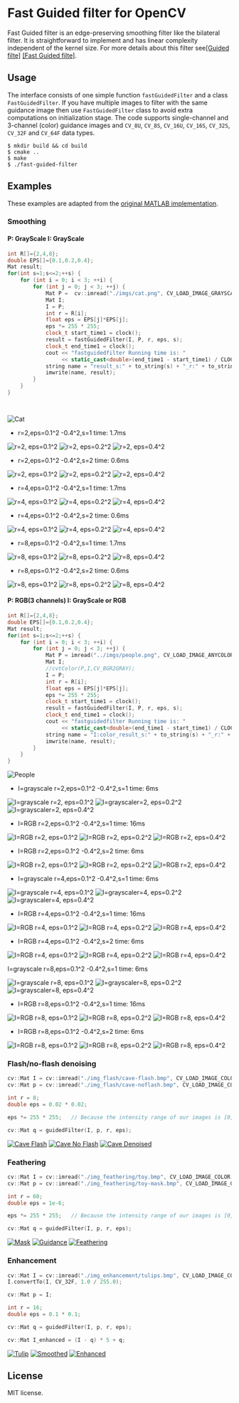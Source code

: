 # Fast Guided filter for OpenCV

Fast Guided filter is an edge-preserving smoothing filter like the bilateral filter. It is straightforward to implement and has linear complexity independent of the kernel size. For more details about this filter see[[Guided filte]](http://kaiminghe.com/publications/pami12guidedfilter.pdf) [[Fast Guided filte]](https://arxiv.org/pdf/1505.00996.pdf).


## Usage

The interface consists of one simple function `fastGuidedFilter` and a class `FastGuidedFilter`. If you have multiple images to filter with the same guidance image then use `FastGuidedFilter` class to avoid extra computations on initialization stage. The code supports single-channel and 3-channel (color) guidance images and `CV_8U`, `CV_8S`, `CV_16U`, `CV_16S`, `CV_32S`, `CV_32F` and `CV_64F` data types.
```
$ mkdir build && cd build
$ cmake ..
$ make
$ ./fast-guided-filter
```

## Examples

These examples are adapted from the [original MATLAB implementation](http://kaiminghe.com/eccv10/fast-guided-filter-code-v1.rar).

### Smoothing
#### P: GrayScale I: GrayScale 

```c++
int R[]={2,4,8};
double EPS[]={0.1,0.2,0.4};
Mat result;
for(int s=1;s<=2;++s) {
	for (int i = 0; i < 3; ++i) {
		for (int j = 0; j < 3; ++j) {
			Mat P =  cv::imread("./imgs/cat.png", CV_LOAD_IMAGE_GRAYSCALE);
			Mat I;
			I = P;
			int r = R[i];
			float eps = EPS[j]*EPS[j];
			eps *= 255 * 255;
			clock_t start_time1 = clock();
			result = fastGuidedFilter(I, P, r, eps, s);
			clock_t end_time1 = clock();
			cout << "fastguidedfilter Running time is: "
			     << static_cast<double>(end_time1 - start_time1) / CLOCKS_PER_SEC * 1000 << "ms" << endl;
			string name = "result_s:" + to_string(s) + "_r:" + to_string(r) + "_eps:" + to_string(EPS[j]) + "^2.png";
			imwrite(name, result);
		}
	}
}

 
```

![Cat](./imgs/cat.png)

- r=2,eps=0.1^2 -0.4^2,s=1  time: 1.7ms

![r=2, eps=0.1^2](./imgs/result_s:1_r:2_eps:0.100000^2.png)
![r=2, eps=0.2^2](./imgs/result_s:1_r:2_eps:0.200000^2.png)
![r=2, eps=0.4^2](./imgs/result_s:1_r:2_eps:0.400000^2.png)

- r=2,eps=0.1^2 -0.4^2,s=2 time: 0.6ms

![r=2, eps=0.1^2](./imgs/result_s:2_r:2_eps:0.100000^2.png)
![r=2, eps=0.2^2](./imgs/result_s:2_r:2_eps:0.200000^2.png)
![r=2, eps=0.4^2](./imgs/result_s:2_r:2_eps:0.400000^2.png)

- r=4,eps=0.1^2 -0.4^2,s=1 time: 1.7ms

![r=4, eps=0.1^2](./imgs/result_s:1_r:4_eps:0.100000^2.png)
![r=4, eps=0.2^2](./imgs/result_s:1_r:4_eps:0.200000^2.png)
![r=4, eps=0.4^2](./imgs/result_s:1_r:4_eps:0.400000^2.png)

- r=4,eps=0.1^2 -0.4^2,s=2 time: 0.6ms

![r=4, eps=0.1^2](./imgs/result_s:2_r:4_eps:0.100000^2.png)
![r=4, eps=0.2^2](./imgs/result_s:2_r:4_eps:0.200000^2.png)
![r=4, eps=0.4^2](./imgs/result_s:2_r:4_eps:0.400000^2.png)

- r=8,eps=0.1^2 -0.4^2,s=1 time: 1.7ms

![r=8, eps=0.1^2](./imgs/result_s:1_r:8_eps:0.100000^2.png)
![r=8, eps=0.2^2](./imgs/result_s:1_r:8_eps:0.200000^2.png)
![r=8, eps=0.4^2](./imgs/result_s:1_r:8_eps:0.400000^2.png)

- r=8,eps=0.1^2 -0.4^2,s=2 time: 0.6ms

![r=8, eps=0.1^2](./imgs/result_s:2_r:8_eps:0.100000^2.png)
![r=8, eps=0.2^2](./imgs/result_s:2_r:8_eps:0.200000^2.png)
![r=8, eps=0.4^2](./imgs/result_s:2_r:8_eps:0.400000^2.png)

#### P: RGB(3 channels) I: GrayScale or RGB
```c++
int R[]={2,4,8};
double EPS[]={0.1,0.2,0.4};
Mat result;
for(int s=1;s<=2;++s) {
	for (int i = 0; i < 3; ++i) {
		for (int j = 0; j < 3; ++j) {
			Mat P = imread("../imgs/people.png", CV_LOAD_IMAGE_ANYCOLOR);
			Mat I;
			//cvtColor(P,I,CV_BGR2GRAY);
			I = P;
			int r = R[i];
			float eps = EPS[j]*EPS[j];
			eps *= 255 * 255;
			clock_t start_time1 = clock();
			result = fastGuidedFilter(I, P, r, eps, s);
			clock_t end_time1 = clock();
			cout << "fastguidedfilter Running time is: "
			     << static_cast<double>(end_time1 - start_time1) / CLOCKS_PER_SEC * 1000 << "ms" << endl;
			string name = "I:color_result_s:" + to_string(s) + "_r:" + to_string(r) + "_eps:" + to_string(EPS[j]) + "^2.png";
			imwrite(name, result);
		}
	}
}
```
![People](./imgs/people.png)
- I=grayscale r=2,eps=0.1^2 -0.4^2,s=1  time: 6ms

![I=grayscale r=2, eps=0.1^2](./imgs/I:gray_result_s:1_r:2_eps:0.100000^2.png)
![I=grayscaler=2, eps=0.2^2](./imgs/I:gray_result_s:1_r:2_eps:0.200000^2.png)
![I=grayscaler=2, eps=0.4^2](./imgs/I:gray_result_s:1_r:2_eps:0.400000^2.png)

- I=RGB r=2,eps=0.1^2 -0.4^2,s=1  time: 16ms

![I=RGB r=2, eps=0.1^2](./imgs/I:color_result_s:1_r:2_eps:0.100000^2.png)
![I=RGB r=2, eps=0.2^2](./imgs/I:color_result_s:1_r:2_eps:0.200000^2.png)
![I=RGB r=2, eps=0.4^2](./imgs/I:color_result_s:1_r:2_eps:0.400000^2.png)

- I=RGB r=2,eps=0.1^2 -0.4^2,s=2  time: 6ms

![I=RGB r=2, eps=0.1^2](./imgs/I:color_result_s:2_r:2_eps:0.100000^2.png)
![I=RGB r=2, eps=0.2^2](./imgs/I:color_result_s:2_r:2_eps:0.200000^2.png)
![I=RGB r=2, eps=0.4^2](./imgs/I:color_result_s:2_r:2_eps:0.400000^2.png)

- I=grayscale r=4,eps=0.1^2 -0.4^2,s=1  time: 6ms

![I=grayscale r=4, eps=0.1^2](./imgs/I:gray_result_s:1_r:4_eps:0.100000^2.png)
![I=grayscaler=4, eps=0.2^2](./imgs/I:gray_result_s:1_r:4_eps:0.200000^2.png)
![I=grayscaler=4, eps=0.4^2](./imgs/I:gray_result_s:1_r:4_eps:0.400000^2.png)

- I=RGB r=4,eps=0.1^2 -0.4^2,s=1  time: 16ms

![I=RGB r=4, eps=0.1^2](./imgs/I:color_result_s:1_r:4_eps:0.100000^2.png)
![I=RGB r=4, eps=0.2^2](./imgs/I:color_result_s:1_r:4_eps:0.200000^2.png)
![I=RGB r=4, eps=0.4^2](./imgs/I:color_result_s:1_r:4_eps:0.400000^2.png)

- I=RGB r=4,eps=0.1^2 -0.4^2,s=2  time: 6ms

![I=RGB r=4, eps=0.1^2](./imgs/I:color_result_s:2_r:4_eps:0.100000^2.png)
![I=RGB r=4, eps=0.2^2](./imgs/I:color_result_s:2_r:4_eps:0.200000^2.png)
![I=RGB r=4, eps=0.4^2](./imgs/I:color_result_s:2_r:4_eps:0.400000^2.png)

 I=grayscale r=8,eps=0.1^2 -0.4^2,s=1  time: 6ms
 
![I=grayscale r=8, eps=0.1^2](./imgs/I:gray_result_s:1_r:8_eps:0.100000^2.png)
![I=grayscaler=8, eps=0.2^2](./imgs/I:gray_result_s:1_r:8_eps:0.200000^2.png)
![I=grayscaler=8, eps=0.4^2](./imgs/I:gray_result_s:1_r:8_eps:0.400000^2.png)

- I=RGB r=8,eps=0.1^2 -0.4^2,s=1  time: 16ms

![I=RGB r=8, eps=0.1^2](./imgs/I:color_result_s:1_r:8_eps:0.100000^2.png)
![I=RGB r=8, eps=0.2^2](./imgs/I:color_result_s:1_r:8_eps:0.200000^2.png)
![I=RGB r=8, eps=0.4^2](./imgs/I:color_result_s:1_r:8_eps:0.400000^2.png)

- I=RGB r=8,eps=0.1^2 -0.4^2,s=2  time: 6ms

![I=RGB r=8, eps=0.1^2](./imgs/I:color_result_s:2_r:8_eps:0.100000^2.png)
![I=RGB r=8, eps=0.2^2](./imgs/I:color_result_s:2_r:8_eps:0.200000^2.png)
![I=RGB r=8, eps=0.4^2](./imgs/I:color_result_s:2_r:8_eps:0.400000^2.png)
### Flash/no-flash denoising

```c++
cv::Mat I = cv::imread("./img_flash/cave-flash.bmp", CV_LOAD_IMAGE_COLOR);
cv::Mat p = cv::imread("./img_flash/cave-noflash.bmp", CV_LOAD_IMAGE_COLOR);

int r = 8;
double eps = 0.02 * 0.02;

eps *= 255 * 255;   // Because the intensity range of our images is [0, 255]

cv::Mat q = guidedFilter(I, p, r, eps);
```

[![Cave Flash](http://atilimcetin.com/guided-filter/img_flash/cave-flash-small.png)](http://atilimcetin.com/guided-filter/img_flash/cave-flash.png)
[![Cave No Flash](http://atilimcetin.com/guided-filter/img_flash/cave-noflash-small.png)](http://atilimcetin.com/guided-filter/img_flash/cave-noflash.png)
[![Cave Denoised](http://atilimcetin.com/guided-filter/img_flash/cave-denoised-small.png)](http://atilimcetin.com/guided-filter/img_flash/cave-denoised.png)


### Feathering

```c++
cv::Mat I = cv::imread("./img_feathering/toy.bmp", CV_LOAD_IMAGE_COLOR);
cv::Mat p = cv::imread("./img_feathering/toy-mask.bmp", CV_LOAD_IMAGE_GRAYSCALE);

int r = 60;
double eps = 1e-6;

eps *= 255 * 255;   // Because the intensity range of our images is [0, 255]

cv::Mat q = guidedFilter(I, p, r, eps);
```

[![Mask](http://atilimcetin.com/guided-filter/img_feathering/toy-mask-small.png)](http://atilimcetin.com/guided-filter/img_feathering/toy-mask.png)
[![Guidance](http://atilimcetin.com/guided-filter/img_feathering/toy-small.png)](http://atilimcetin.com/guided-filter/img_feathering/toy.png)
[![Feathering](http://atilimcetin.com/guided-filter/img_feathering/toy-feather-small.png)](http://atilimcetin.com/guided-filter/img_feathering/toy-feather.png)


### Enhancement

```c++
cv::Mat I = cv::imread("./img_enhancement/tulips.bmp", CV_LOAD_IMAGE_COLOR);
I.convertTo(I, CV_32F, 1.0 / 255.0);

cv::Mat p = I;

int r = 16;
double eps = 0.1 * 0.1;

cv::Mat q = guidedFilter(I, p, r, eps);

cv::Mat I_enhanced = (I - q) * 5 + q;
```

[![Tulip](http://atilimcetin.com/guided-filter/img_enhancement/tulips-small.png)](http://atilimcetin.com/guided-filter/img_enhancement/tulips.png)
[![Smoothed](http://atilimcetin.com/guided-filter/img_enhancement/tulips-smoothed-small.png)](http://atilimcetin.com/guided-filter/img_enhancement/tulips-smoothed.png)
[![Enhanced](http://atilimcetin.com/guided-filter/img_enhancement/tulips-enhanced-small.png)](http://atilimcetin.com/guided-filter/img_enhancement/tulips-enhanced.png)


## License

MIT license.


